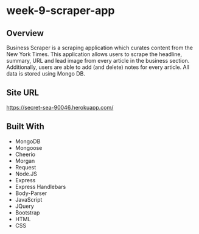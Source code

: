 # week-9-scraper-app

## Overview
Business Scraper is a scraping application which curates content from the New York Times.  This application allows users to scrape the headline, summary, URL and lead image from every article in the business section. Additionally, users are able to add (and delete) notes for every article.  All data is stored using Mongo DB.  

## Site URL
https://secret-sea-90046.herokuapp.com/

## Built With

* MongoDB
* Mongoose
* Cheerio
* Morgan
* Request
* Node.JS
* Express
* Express Handlebars
* Body-Parser
* JavaScript
* JQuery
* Bootstrap
* HTML
* CSS


